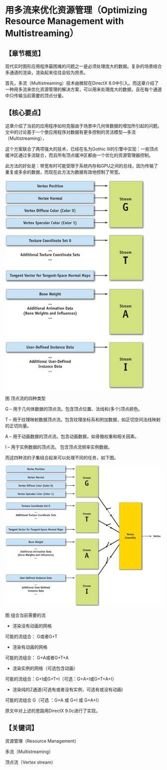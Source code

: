 ﻿# 用多流来优化资源管理（Optimizing Resource Management with Multistreaming）

## 

## 【章节概览】

现代实时图形应用程序最困难的问题之一是必须处理庞大的数据。复杂的场景结合多通道的渲染，渲染起来往往会较为昂贵。

首先，多流（Multistreaming）技术由微软在DirectX 8.0中引入。而这章介绍了一种用多流来优化资源管理的解决方案，可以用来处理庞大的数据，且在每个通道中只传输当前需要的顶点分量。

## 

## 【核心要点】

这章介绍了当前的应用程序如何克服由于场景中几何体数据的增加所引起的问题。文中的讨论基于一个使应用程序对数据有更多控制的灵活模型—多流（Multistreaming），

这个方案联合了两项强大的技术，已经在名为Gothic III的引擎中实现：一些顶点缓冲区通过多流联合，而且所有顶点缓冲区都由一个优化的资源管理器控制。

此方法的好处是：带宽有时可能受限于系统内存和GPU之间的总线，因为传输了重复或多余的数据，而现在此方法为数据有效地控制了带宽。

[
![img](ManagementwithMultistreaming.assets/3307436d578e783e77f6935a765fc83b.jpg)](https://github.com/QianMo/Game-Programmer-Study-Notes/blob/master/Content/%E3%80%8AGPUGems2%E3%80%8B%E5%85%A8%E4%B9%A6%E6%8F%90%E7%82%BC%E6%80%BB%E7%BB%93/Part1/media/3307436d578e783e77f6935a765fc83b.jpg)

图 顶点流的四种类型

G – 用于几何体数据的顶点流。包含顶点位置、法线和(多个)顶点颜色。

T – 用于纹理映射数据顶点流。包含纹理坐标系和附加数据，如正切空间法线映射的正切向量。

A – 用于动画数据的顶点流。包含动画数据，如骨骼权重和相关因素。

I – 用于实例数据的顶点流。 包含顶点流频率实例数据。

而这四种流的子集结合起来可以处理不同的任务，如下图。

[
![img](ManagementwithMultistreaming.assets/502134e527b1074380adb80327e5fe17.jpg)](https://github.com/QianMo/Game-Programmer-Study-Notes/blob/master/Content/%E3%80%8AGPUGems2%E3%80%8B%E5%85%A8%E4%B9%A6%E6%8F%90%E7%82%BC%E6%80%BB%E7%BB%93/Part1/media/502134e527b1074380adb80327e5fe17.jpg)

图 组合当前需要的流

- 渲染没有动画的网格

可能的流组合： G或者G+T

- 渲染有动画的网格

可能的流组合： G+A或者G+T+A

- 渲染实例的网格（可选包含动画）

可能的流组合：G+I或G+T+I（可选：G+A+I或G+T+A+I）

- 渲染纯的Z通道(可选有或者没有实例，可选有或没有动画)

可能的流组合 G（可选 ：G+A 或 G+I 或 G+A+I）

原文中对上述的思路用DirectX 9.0c进行了实现。

## 

## 【关键词】

资源管理（Resource Management）

多流（Multistreaming）

顶点流（Vertex stream）
